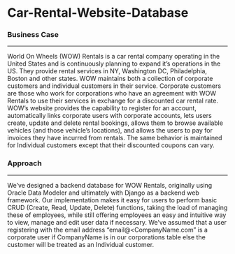 # Car-Rental-Website-Database

### Business Case
-----------------------
World On Wheels (WOW) Rentals is a car rental company operating in the United States and is continuously planning to expand it’s operations in the US. They provide rental services in NY, Washington DC, Philadelphia, Boston and other states. WOW maintains both a collection of corporate customers and individual customers in their service.
Corporate customers are those who work for corporations who have an agreement with WOW Rentals to use their services in exchange for a discounted car rental rate. WOW’s website provides the capability to register for an account, automatically links corporate users with corporate accounts, lets users create, update and delete rental bookings, allows them to browse available vehicles (and those vehicle’s locations), and allows the users to pay for invoices they have incurred from rentals. The same behavior is maintained for Individual customers except that their discounted coupons can vary.

### Approach
---------------------
We’ve designed a backend database for WOW Rentals, originally using Oracle Data Modeler and ultimately with Django as a backend web framework. Our implementation makes it easy for users to perform basic CRUD (Create, Read, Update, Delete) functions, taking the load of managing these of employees, while still offering employees an easy and intuitive way to view, manage and edit user data if necessary. We’ve assumed that a user registering with the email address “email@<CompanyName.com” is a corporate user if CompanyName is in our corporations table else the customer will be treated as an Individual customer.
